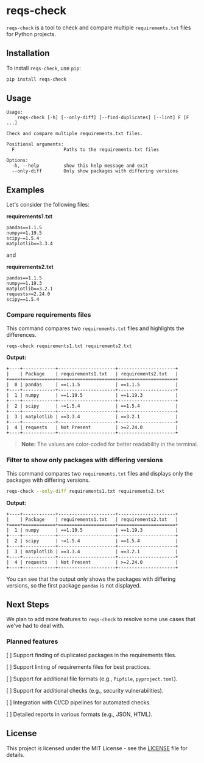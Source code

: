 
# reqs-check

`reqs-check` is a tool to check and compare multiple `requirements.txt` files for Python projects.


## Installation

To install `reqs-check`, use `pip`:

```sh
pip install reqs-check
```

## Usage
```
Usage: 
    reqs-check [-h] [--only-diff] [--find-duplicates] [--lint] F [F ...]

Check and compare multiple requirements.txt files.

Positional arguments:
  F                  Paths to the requirements.txt files

Options:
  -h, --help         show this help message and exit
  --only-diff        Only show packages with differing versions
```

## Examples

Let's consider the following files: 

**requirements1.txt**
```
pandas==1.1.5
numpy==1.19.5
scipy~=1.5.4
matplotlib==3.3.4
```
and 

**requirements2.txt**
```
pandas==1.1.5
numpy==1.19.3
matplotlib==3.2.1
requests>=2.24.0
scipy==1.5.4
```
### Compare requirements files

This command compares two `requirements.txt` files and highlights the differences.

```sh
reqs-check requirements1.txt requirements2.txt
```
**Output:**
```
+----+------------+---------------------+---------------------+
|    | Package    | requirements1.txt   | requirements2.txt   |
+====+============+=====================+=====================+
|  0 | pandas     | ==1.1.5             | ==1.1.5             |
+----+------------+---------------------+---------------------+
|  1 | numpy      | ==1.19.5            | ==1.19.3            |
+----+------------+---------------------+---------------------+
|  2 | scipy      | ~=1.5.4             | ==1.5.4             |
+----+------------+---------------------+---------------------+
|  3 | matplotlib | ==3.3.4             | ==3.2.1             |
+----+------------+---------------------+---------------------+
|  4 | requests   | Not Present         | >=2.24.0            |
+----+------------+---------------------+---------------------+
```
> **Note:** The values are color-coded for better readability in the terminal.

### Filter to show only packages with differing versions

This command compares two `requirements.txt` files and displays only the packages with differing versions.

```sh
reqs-check --only-diff requirements1.txt requirements2.txt 
```
**Output:**
```
+----+------------+---------------------+---------------------+
|    | Package    | requirements1.txt   | requirements2.txt   |
+====+============+=====================+=====================+
|  1 | numpy      | ==1.19.5            | ==1.19.3            |
+----+------------+---------------------+---------------------+
|  2 | scipy      | ~=1.5.4             | ==1.5.4             |
+----+------------+---------------------+---------------------+
|  3 | matplotlib | ==3.3.4             | ==3.2.1             |
+----+------------+---------------------+---------------------+
|  4 | requests   | Not Present         | >=2.24.0            |
+----+------------+---------------------+---------------------+
```
You can see that the output only shows the packages with differing versions, so the first package `pandas` is not displayed.


## Next Steps

We plan to add more features to `reqs-check` to resolve some use cases that we've had to deal with. 

### Planned features

[ ] Support finding of duplicated packages in the requirements files.

[ ] Support linting of requirements files for best practices.

[ ]  Support for additional file formats (e.g., `Pipfile`, `pyproject.toml`).

[ ]  Support for additional checks (e.g., security vulnerabilities).

[ ] Integration with CI/CD pipelines for automated checks.

[ ] Detailed reports in various formats (e.g., JSON, HTML).

## License

This project is licensed under the MIT License - see the [LICENSE](LICENSE) file for details.
